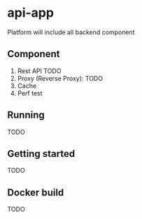 # api-app
Platform will include all backend component

## Component
1. Rest API TODO
2. Proxy (Reverse Proxy): TODO
3. Cache
4. Perf test

## Running
TODO

## Getting started
TODO

## Docker build
TODO

